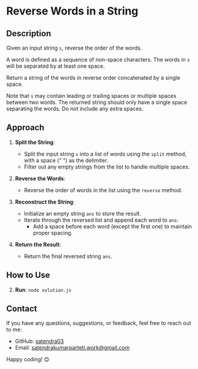 # Reverse Words in a String

## Description

Given an input string `s`, reverse the order of the words.

A word is defined as a sequence of non-space characters. The words in `s` will be separated by at least one space.

Return a string of the words in reverse order concatenated by a single space.

Note that `s` may contain leading or trailing spaces or multiple spaces between two words. The returned string should only have a single space separating the words. Do not include any extra spaces.

## Approach

1. **Split the String**:
   - Split the input string `s` into a list of words using the `split` method, with a space (" ") as the delimiter.
   - Filter out any empty strings from the list to handle multiple spaces.

2. **Reverse the Words**:
   - Reverse the order of words in the list using the `reverse` method.

3. **Reconstruct the String**:
   - Initialize an empty string `ans` to store the result.
   - Iterate through the reversed list and append each word to `ans`:
     - Add a space before each word (except the first one) to maintain proper spacing.

4. **Return the Result**:
   - Return the final reversed string `ans`.


## How to Use

2. **Run**: `node solution.js`

## Contact

If you have any questions, suggestions, or feedback, feel free to reach out to me:

- GitHub: [satendra03](https://github.com/satendra03)
- Email: [satendrakumarparteti.work@gmail.com](mailto:satendrakumarparteti.work@gmail.com)

Happy coding! 😊
